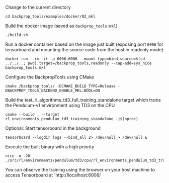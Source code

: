 Change to the current directory
```
cd backprop_tools/examples/docker/02_mkl
```
Build the docker image (saved as `backprop_tools:mkl`)
```
./build.sh
```
Run a docker container based on the image just built (exposing port `6006` for tensorboard and mounting the source code from the host in readonly mode)
```
docker run --rm -it -p 6006:6006 --mount type=bind,source=$(cd ../../..; pwd),target=/backprop_tools,readonly --cap-add=sys_nice backprop_tools:mkl
```
Configure the BackpropTools using CMake
```
cmake /backprop_tools/ -DCMAKE_BUILD_TYPE=Release -DBACKPROP_TOOLS_BACKEND_ENABLE_MKL:BOOL=ON
```
<!--
Alternatively: you can enable Tensorboard using the `BACKPROP_TOOLS_ENABLE_TENSORBOARD` flag (which might slow down the training)
```
cmake /backprop_tools/ -DCMAKE_BUILD_TYPE=Release -DBACKPROP_TOOLS_BACKEND_ENABLE_MKL:BOOL=ON -DBACKPROP_TOOLS_ENABLE_TENSORBOARD:BOOL=ON
```
-->
Build the test_rl_algorithms_td3_full_training_standalone target which trains the Pendulum-v1 environment using TD3 on the CPU
```
cmake --build . --target rl_environments_pendulum_td3_training_standalone -j$(nproc)
```
Optional: Start tensorboard in the background
```
tensorboard --logdir logs --bind_all 2> /dev/null > /dev/null &
```
Execute the built binary with a high priority
```
nice -n -20 ./src/rl/environments/pendulum/td3/cpu/rl_environments_pendulum_td3_training_standalone
```
You can observe the training using the browser on your host machine to access Tensorboard at `http://localhost:6006/
